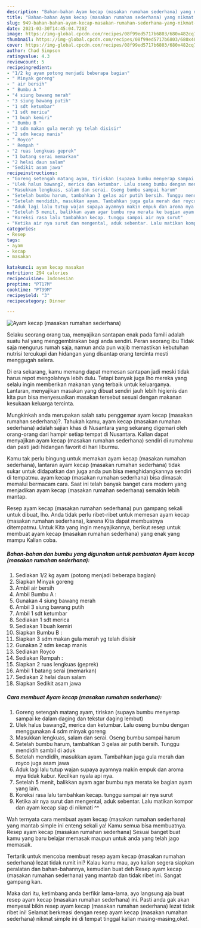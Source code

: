 ```yaml
---
description: "Bahan-bahan Ayam kecap (masakan rumahan sederhana) yang nikmat Untuk Jualan"
title: "Bahan-bahan Ayam kecap (masakan rumahan sederhana) yang nikmat Untuk Jualan"
slug: 949-bahan-bahan-ayam-kecap-masakan-rumahan-sederhana-yang-nikmat-untuk-jualan
date: 2021-03-30T14:45:04.720Z
image: https://img-global.cpcdn.com/recipes/08f99ed5717b6803/680x482cq70/ayam-kecap-masakan-rumahan-sederhana-foto-resep-utama.jpg
thumbnail: https://img-global.cpcdn.com/recipes/08f99ed5717b6803/680x482cq70/ayam-kecap-masakan-rumahan-sederhana-foto-resep-utama.jpg
cover: https://img-global.cpcdn.com/recipes/08f99ed5717b6803/680x482cq70/ayam-kecap-masakan-rumahan-sederhana-foto-resep-utama.jpg
author: Chad Simpson
ratingvalue: 4.3
reviewcount: 5
recipeingredient:
- "1/2 kg ayam potong menjadi beberapa bagian"
- " Minyak goreng"
- " air bersih"
- " Bumbu A "
- "4 siung bawang merah"
- "3 siung bawang putih"
- "1 sdt ketumbar"
- "1 sdt merica"
- "1 buah kemiri"
- " Bumbu B "
- "3 sdm makan gula merah yg telah disisir"
- "2 sdm kecap manis"
- " Royco"
- " Rempah "
- "2 ruas lengkuas geprek"
- "1 batang serai memarkan"
- "2 helai daun salam"
- "Sedikit asam jawa"
recipeinstructions:
- "Goreng setengah matang ayam, tiriskan (supaya bumbu menyerap sampai ke dalam daging dan tekstur daging lembut)"
- "Ulek halus bawang2, merica dan ketumbar. Lalu oseng bumbu dengan menggunakan 4 sdm minyak goreng"
- "Masukkan lengkuas, salam dan serai. Oseng bumbu sampai harum"
- "Setelah bumbu harum, tambahkan 3 gelas air putih bersih. Tunggu mendidih sambil di aduk"
- "Setelah mendidih, masukkan ayam. Tambahkan juga gula merah dan royco juga asam jawa"
- "Aduk lagi lalu tutup wajan supaya ayamnya makin empuk dan aroma mya tidak kabur. Kecilkan nyala api nya."
- "Setelah 5 menit, balikkan ayam agar bumbu nya merata ke bagian ayam yang lain."
- "Koreksi rasa lalu tambahkan kecap. tunggu sampai air nya surut"
- "Ketika air nya surut dan mengental, aduk sebentar. Lalu matikan kompor dan ayam kecap siap di nikmati ^^"
categories:
- Resep
tags:
- ayam
- kecap
- masakan

katakunci: ayam kecap masakan 
nutrition: 294 calories
recipecuisine: Indonesian
preptime: "PT17M"
cooktime: "PT39M"
recipeyield: "3"
recipecategory: Dinner

---
```



![Ayam kecap (masakan rumahan sederhana)](https://img-global.cpcdn.com/recipes/08f99ed5717b6803/680x482cq70/ayam-kecap-masakan-rumahan-sederhana-foto-resep-utama.jpg)

Selaku seorang orang tua, menyajikan santapan enak pada famili adalah suatu hal yang menggembirakan bagi anda sendiri. Peran seorang ibu Tidak saja mengurus rumah saja, namun anda pun wajib memastikan kebutuhan nutrisi tercukupi dan hidangan yang disantap orang tercinta mesti menggugah selera.

Di era  sekarang, kamu memang dapat memesan santapan jadi meski tidak harus repot mengolahnya lebih dulu. Tetapi banyak juga lho mereka yang selalu ingin memberikan makanan yang terbaik untuk keluarganya. Lantaran, menyajikan masakan yang dibuat sendiri jauh lebih higienis dan kita pun bisa menyesuaikan masakan tersebut sesuai dengan makanan kesukaan keluarga tercinta. 



Mungkinkah anda merupakan salah satu penggemar ayam kecap (masakan rumahan sederhana)?. Tahukah kamu, ayam kecap (masakan rumahan sederhana) adalah sajian khas di Nusantara yang sekarang digemari oleh orang-orang dari hampir setiap tempat di Nusantara. Kalian dapat menyajikan ayam kecap (masakan rumahan sederhana) sendiri di rumahmu dan pasti jadi hidangan favorit di hari liburmu.

Kamu tak perlu bingung untuk memakan ayam kecap (masakan rumahan sederhana), lantaran ayam kecap (masakan rumahan sederhana) tidak sukar untuk didapatkan dan juga anda pun bisa menghidangkannya sendiri di tempatmu. ayam kecap (masakan rumahan sederhana) bisa dimasak memalui bermacam cara. Saat ini telah banyak banget cara modern yang menjadikan ayam kecap (masakan rumahan sederhana) semakin lebih mantap.

Resep ayam kecap (masakan rumahan sederhana) pun gampang sekali untuk dibuat, lho. Anda tidak perlu ribet-ribet untuk memesan ayam kecap (masakan rumahan sederhana), karena Kita dapat membuatnya ditempatmu. Untuk Kita yang ingin menyajikannya, berikut resep untuk membuat ayam kecap (masakan rumahan sederhana) yang enak yang mampu Kalian coba.

<!--inarticleads1-->

##### Bahan-bahan dan bumbu yang digunakan untuk pembuatan Ayam kecap (masakan rumahan sederhana):

1. Sediakan 1/2 kg ayam (potong menjadi beberapa bagian)
1. Siapkan  Minyak goreng
1. Ambil  air bersih
1. Ambil  Bumbu A :
1. Gunakan 4 siung bawang merah
1. Ambil 3 siung bawang putih
1. Ambil 1 sdt ketumbar
1. Sediakan 1 sdt merica
1. Sediakan 1 buah kemiri
1. Siapkan  Bumbu B :
1. Siapkan 3 sdm makan gula merah yg telah disisir
1. Gunakan 2 sdm kecap manis
1. Sediakan  Royco
1. Sediakan  Rempah :
1. Siapkan 2 ruas lengkuas (geprek)
1. Ambil 1 batang serai (memarkan)
1. Sediakan 2 helai daun salam
1. Siapkan Sedikit asam jawa




<!--inarticleads2-->

##### Cara membuat Ayam kecap (masakan rumahan sederhana):

1. Goreng setengah matang ayam, tiriskan (supaya bumbu menyerap sampai ke dalam daging dan tekstur daging lembut)
1. Ulek halus bawang2, merica dan ketumbar. Lalu oseng bumbu dengan menggunakan 4 sdm minyak goreng
1. Masukkan lengkuas, salam dan serai. Oseng bumbu sampai harum
1. Setelah bumbu harum, tambahkan 3 gelas air putih bersih. Tunggu mendidih sambil di aduk
1. Setelah mendidih, masukkan ayam. Tambahkan juga gula merah dan royco juga asam jawa
1. Aduk lagi lalu tutup wajan supaya ayamnya makin empuk dan aroma mya tidak kabur. Kecilkan nyala api nya.
1. Setelah 5 menit, balikkan ayam agar bumbu nya merata ke bagian ayam yang lain.
1. Koreksi rasa lalu tambahkan kecap. tunggu sampai air nya surut
1. Ketika air nya surut dan mengental, aduk sebentar. Lalu matikan kompor dan ayam kecap siap di nikmati ^^




Wah ternyata cara membuat ayam kecap (masakan rumahan sederhana) yang mantab simple ini enteng sekali ya! Kamu semua bisa membuatnya. Resep ayam kecap (masakan rumahan sederhana) Sesuai banget buat kamu yang baru belajar memasak maupun untuk anda yang telah jago memasak.

Tertarik untuk mencoba membuat resep ayam kecap (masakan rumahan sederhana) lezat tidak rumit ini? Kalau kamu mau, ayo kalian segera siapkan peralatan dan bahan-bahannya, kemudian buat deh Resep ayam kecap (masakan rumahan sederhana) yang mantab dan tidak ribet ini. Sangat gampang kan. 

Maka dari itu, ketimbang anda berfikir lama-lama, ayo langsung aja buat resep ayam kecap (masakan rumahan sederhana) ini. Pasti anda gak akan menyesal bikin resep ayam kecap (masakan rumahan sederhana) lezat tidak ribet ini! Selamat berkreasi dengan resep ayam kecap (masakan rumahan sederhana) nikmat simple ini di tempat tinggal kalian masing-masing,oke!.

